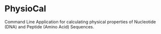 # PhysioCal
Command Line Application for calculating physical properties of Nucleotide (DNA) and Peptide (Amino Acid) Sequences.
